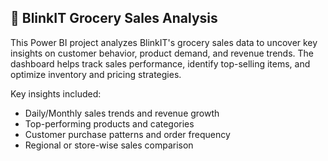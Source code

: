 ## 🛒 BlinkIT Grocery Sales Analysis

This Power BI project analyzes BlinkIT's grocery sales data to uncover key insights on customer behavior, product demand, and revenue trends. The dashboard helps track sales performance, identify top-selling items, and optimize inventory and pricing strategies.

Key insights included:
- Daily/Monthly sales trends and revenue growth
- Top-performing products and categories
- Customer purchase patterns and order frequency
- Regional or store-wise sales comparison


